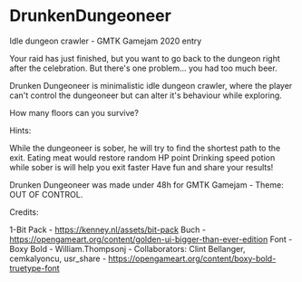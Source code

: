 # DrunkenDungeoneer
Idle dungeon crawler - GMTK Gamejam 2020 entry

Your raid has just finished, but you want to go back to the dungeon right after the celebration. But there's one problem... you had too much beer.

Drunken Dungeoneer is minimalistic idle dungeon crawler, where the player can't control the dungeoneer but can alter it's behaviour while exploring.

How many floors can you survive?

Hints:

While the dungeoneer is sober, he will try to find the shortest path to the exit.
Eating meat would restore random HP point
Drinking speed potion while sober is will help you exit faster
Have fun and share your results!

Drunken Dungeoneer was made under 48h for GMTK Gamejam - Theme: OUT OF CONTROL.

Credits:

1-Bit Pack - https://kenney.nl/assets/bit-pack
Buch - https://opengameart.org/content/golden-ui-bigger-than-ever-edition
Font - Boxy Bold - William.Thompsonj - Collaborators: Clint Bellanger, cemkalyoncu, usr_share - https://opengameart.org/content/boxy-bold-truetype-font
